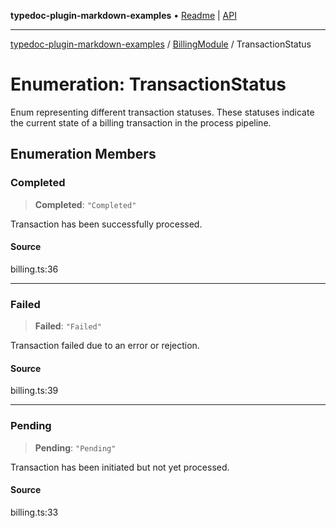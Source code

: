 **typedoc-plugin-markdown-examples** • [Readme](../../README.md) \| [API](../../modules.md)

***

[typedoc-plugin-markdown-examples](../../README.md) / [BillingModule](../README.md) / TransactionStatus

# Enumeration: TransactionStatus

Enum representing different transaction statuses.
These statuses indicate the current state of a billing transaction in the process pipeline.

## Enumeration Members

### Completed

> **Completed**: `"Completed"`

Transaction has been successfully processed.

#### Source

billing.ts:36

***

### Failed

> **Failed**: `"Failed"`

Transaction failed due to an error or rejection.

#### Source

billing.ts:39

***

### Pending

> **Pending**: `"Pending"`

Transaction has been initiated but not yet processed.

#### Source

billing.ts:33
